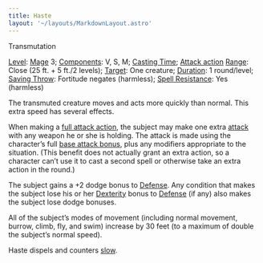 ```yaml
---
title: Haste
layout: '~/layouts/MarkdownLayout.astro'
---
```

Transmutation

[Level](/modern.d20.srd/fx/level):
[Mage](/modern.d20.srd/classes/advanced/mage) 3;
[Components](/modern.d20.srd/fx/components): V, S, M; [Casting Time](/modern.d20.srd/fx/casting.time); [Attack action](/modern.d20.srd/combat/attack.actions)
[Range](/modern.d20.srd/fx/range): Close (25 ft. + 5 ft./2 levels);
[Target](/modern.d20.srd/fx/target): One creature;
[Duration](/modern.d20.srd/fx/duration): 1 round/level; [Saving Throw](/modern.d20.srd/basics/saving.throws): Fortitude negates (harmless);
[Spell Resistance](/modern.d20.srd/special.abilities/spell.resistance): Yes
(harmless)

The transmuted creature moves and acts more quickly than normal. This extra
speed has several effects.

When making a [full attack action](/modern.d20.srd/combat/full.round.actions),
the subject may make one extra [attack](/modern.d20.srd/combat/attack.roll)
with any weapon he or she is holding. The attack is made using the character’s
full [base attack bonus](/modern.d20.srd/combat/attack.roll), plus any
modifiers appropriate to the situation. (This benefit does not actually grant
an extra action, so a character can’t use it to cast a second spell or
otherwise take an extra action in the round.)

The subject gains a +2 dodge bonus to
[Defense](/modern.d20.srd/combat/defense). Any condition that makes the
subject lose his or her [Dexterity](/modern.d20.srd/basics/ability.scores)
bonus to [Defense](/modern.d20.srd/combat/defense) (if any) also makes the
subject lose dodge bonuses.

All of the subject’s modes of movement (including normal movement, burrow,
climb, fly, and swim) increase by 30 feet (to a maximum of double the
subject’s normal speed).

Haste dispels and counters [slow](/modern.d20.srd/fx/slow).

